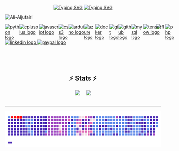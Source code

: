 <!-- hello -->
<p align ="center">
<a href="https://github.com/Ali-Aljufairi"><img src="https://readme-typing-svg.demolab.com?font=Fira+Code&duration=1000&pause=10000000000000000000000&color=E852AF&center=true&random=false&width=435&lines=I'm+Ali+Redha" alt="Typing SVG" /></a>
<a href="https://git.io/typing-svg"><img src="https://readme-typing-svg.demolab.com?font=Fira+Code&size=22&pause=1000&color=5F8BEC&center=true&random=true&width=435&lines=A+Cloud+Enthusiast;A+Curious+Person+;A+Github+Obsessed+person;A+Book+Worm;A+Shortcuts+lover;A+Vim+User;A+Vscode+Advocate" alt="Typing SVG" /></a>

<p align="left"> <img src="https://komarev.com/ghpvc/?username=Ali-Aljufairi&label=Profile%20views&color=E852AF&style=for-the-badge" alt="Ali-Aljufairi" /> </p>


<img align="right" height="133" src="https://bit.ly/3G6Pin0" />


<div class="icon-container" style="display: flex;">
  <a href="https://www.python.org/" target="_blank">
    <img src="https://cdn.jsdelivr.net/gh/devicons/devicon/icons/python/python-original.svg" height="30" width="42" alt="python logo" />
  </a>

  <a href="https://devdocs.io/cpp" target="_blank">
    <img src="https://cdn.jsdelivr.net/gh/devicons/devicon/icons/cplusplus/cplusplus-original.svg" height="30" width="42" alt="cplusplus logo" />
  </a>

  <a href="https://developer.mozilla.org/en-US/docs/Web/HTML" target="_blank">
    <img src="https://cdn.jsdelivr.net/gh/devicons/devicon/icons/javascript/javascript-original.svg" height="30" width="42" alt="javascript logo" />
  </a>

  <a href="https://developer.mozilla.org/en-US/docs/Web/CSS" target="_blank">
    <img src="https://cdn.jsdelivr.net/gh/devicons/devicon/icons/css3/css3-original.svg" height="30" width="42" alt="css3 logo" />
  </a>

  <a href="https://docs.arduino.cc/" target="_blank">
    <img src="https://cdn.jsdelivr.net/gh/devicons/devicon/icons/arduino/arduino-original.svg" height="30" width="42" alt="arduino logo" />
  </a>

  <a href="https://learn.microsoft.com/en-us/azure/?product=popular" target="_blank">
    <img src="https://cdn.jsdelivr.net/gh/devicons/devicon/icons/azure/azure-original.svg" height="30" width="42" alt="azure logo" />
  </a>

  <a href="https://docs.docker.com/" target="_blank">
    <img src="https://cdn.jsdelivr.net/gh/devicons/devicon/icons/docker/docker-original.svg" height="30" width="42" alt="docker logo" />
  </a>

  <a href="https://git-scm.com/doc" target="_blank">
    <img src="https://cdn.jsdelivr.net/gh/devicons/devicon/icons/git/git-original.svg" height="30" width="42" alt="git logo" />
  </a>

  <a href="https://github.com/" target="_blank">
    <img src="https://cdn.jsdelivr.net/gh/devicons/devicon/icons/github/github-original.svg" height="30" width="42" alt="github logo" />
  </a>

  <a href="https://www.mysql.com/" target="_blank">
    <img src="https://cdn.jsdelivr.net/gh/devicons/devicon/icons/mysql/mysql-original.svg" height="30" width="42" alt="mysql logo" />
  </a>

  <a href="https://www.tensorflow.org/">
    <img src="https://cdn.jsdelivr.net/gh/devicons/devicon/icons/tensorflow/tensorflow-original.svg" height="30" width="42" alt="tensorflow logo" />
  </a>

<a href="https://react.dev/"></a>

  <a href="https://www.php.net/">
    <img src="https://cdn.jsdelivr.net/gh/devicons/devicon/icons/php/php-original.svg" height="30" width="42" alt="php logo" />
  </a>

  <a href="https://aws.amazon.com/console/">
    <img src=".github/workflows/aws.png" height="30" width="42" alt="php logo" />
  </a>

  <a href="https://docs.amplify.aws/">
    <img src=".github/workflows/amplify.png" height="30" width="42" alt="php logo" />
  </a>
</div>

<div align="left">
  <a href="https://www.linkedin.com/in/ali-aljufairi/" target="_blank">
    <img src="https://img.shields.io/static/v1?message=LinkedIn&logo=linkedin&label=&color=0077B5&logoColor=white&labelColor=&style=for-the-badge" height="35" alt="linkedin logo" />
  </a>
  <a href="https://streamelements.com/lasthunter657/tip" target="_blank">
    <img src="https://img.shields.io/static/v1?message=PayPal&logo=paypal&label=&color=00457C&logoColor=white&labelColor=&style=for-the-badge" height="35" alt="paypal logo" />
  </a>
</div>

  <br><br><br>

<h2 align="center">⚡ Stats ⚡ </h2>

<div align="center">
  <div style="display: flex; justify-content: center; gap: 20px;">
    <a href="https://github.com/anuraghazra/github-readme-stats" title="Go to Source">
      <img width="390" src="https://github-readme-stats.vercel.app/api?username=Ali-Aljufairi&show_icons=true&theme=transparent&border_color=5f8bec&hide_border=true&title_color=E640EC&text_color=5F8BEC&icon_color=E640EC" />
    </a>
    <a href="https://github.com/Ali-Aljufairi">
      <img width="325" src="https://github-readme-stats.vercel.app/api/top-langs/?username=Ali-Aljufairi&hide=c%23,powershell,Mathematica,Ruby,Objective-C,Objective-C%2b%2b,Cuda&title_color=E640EC&theme=transparent&text_color=81a0e4&icon_color=61dafb&bg_color=00000000&langs_count=8&layout=compact&border_color=5f8bec&hide_border=true&" />
    </a>
  </div>
</div>
  <br>
</p>

<hr>

<picture>
  <source media="(prefers-color-scheme: dark)" srcset="https://raw.githubusercontent.com/Ali-Aljufairi/Ali-Aljufairi/output/snaketp.gif">
  <source media="(prefers-color-scheme: light)" srcset="https://raw.githubusercontent.com/Ali-Aljufairi/Ali-Aljufairi/output/snaketp.gif">
  <img alt="github contribution grid snake animation" src="https://raw.githubusercontent.com/Ali-Aljufairi/Ali-Aljufairi/output/snaketp.gif">
</picture>
